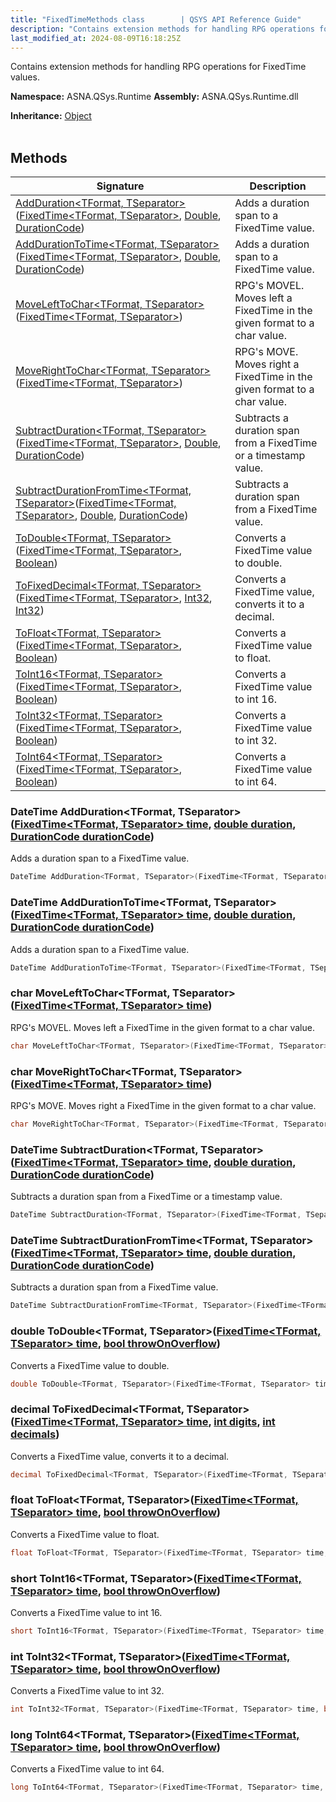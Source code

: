 ```yaml
---
title: "FixedTimeMethods class        | QSYS API Reference Guide"
description: "Contains extension methods for handling RPG operations for FixedTime values. "
last_modified_at: 2024-08-09T16:18:25Z
---
```


Contains extension methods for handling RPG operations for FixedTime values.

**Namespace:** ASNA.QSys.Runtime
**Assembly:** ASNA.QSys.Runtime.dll

**Inheritance:** [Object](https://docs.microsoft.com/en-us/dotnet/api/system.object)
<br>
<br>

## Methods

| Signature | Description |
| --- | --- |
| [AddDuration\<TFormat, TSeparator\>](#datetime-addduration-tformat-tseparator-fixedtime-tformat-tseparator-time-double-duration-durationcode-durationcode)([FixedTime\<TFormat, TSeparator\>](/reference/runtime/qsys-runtime/fixed-time-2.html), [Double](https://learn.microsoft.com/en-us/dotnet/api/system.double?view=net-8.0), [DurationCode](/reference/runtime/qsys-runtime/duration-code.html)) | Adds a duration span to a FixedTime value.
| [AddDurationToTime\<TFormat, TSeparator\>](#datetime-adddurationtotime-tformat-tseparator-fixedtime-tformat-tseparator-time-double-duration-durationcode-durationcode)([FixedTime\<TFormat, TSeparator\>](/reference/runtime/qsys-runtime/fixed-time-2.html), [Double](https://learn.microsoft.com/en-us/dotnet/api/system.double?view=net-8.0), [DurationCode](/reference/runtime/qsys-runtime/duration-code.html)) | Adds a duration span to a FixedTime value.
| [MoveLeftToChar\<TFormat, TSeparator\>](#char-movelefttochar-tformat-tseparator-fixedtime-tformat-tseparator-time)([FixedTime\<TFormat, TSeparator\>](/reference/runtime/qsys-runtime/fixed-time-2.html)) | RPG's MOVEL. Moves left a FixedTime in the given format to a char value.
| [MoveRightToChar\<TFormat, TSeparator\>](#char-moverighttochar-tformat-tseparator-fixedtime-tformat-tseparator-time)([FixedTime\<TFormat, TSeparator\>](/reference/runtime/qsys-runtime/fixed-time-2.html)) | RPG's MOVE. Moves right a FixedTime in the given format to a char value.
| [SubtractDuration\<TFormat, TSeparator\>](#datetime-subtractduration-tformat-tseparator-fixedtime-tformat-tseparator-time-double-duration-durationcode-durationcode)([FixedTime\<TFormat, TSeparator\>](/reference/runtime/qsys-runtime/fixed-time-2.html), [Double](https://learn.microsoft.com/en-us/dotnet/api/system.double?view=net-8.0), [DurationCode](/reference/runtime/qsys-runtime/duration-code.html)) | Subtracts a duration span from a FixedTime or a timestamp value.
| [SubtractDurationFromTime\<TFormat, TSeparator\>](#datetime-subtractdurationfromtime-tformat-tseparator-fixedtime-tformat-tseparator-time-double-duration-durationcode-durationcode)([FixedTime\<TFormat, TSeparator\>](/reference/runtime/qsys-runtime/fixed-time-2.html), [Double](https://learn.microsoft.com/en-us/dotnet/api/system.double?view=net-8.0), [DurationCode](/reference/runtime/qsys-runtime/duration-code.html)) | Subtracts a duration span from a FixedTime value.
| [ToDouble\<TFormat, TSeparator\>](#double-todouble-tformat-tseparator-fixedtime-tformat-tseparator-time-bool-throwonoverflow)([FixedTime\<TFormat, TSeparator\>](/reference/runtime/qsys-runtime/fixed-time-2.html), [Boolean](https://docs.microsoft.com/en-us/dotnet/api/system.boolean)) | Converts a FixedTime value to double.
| [ToFixedDecimal\<TFormat, TSeparator\>](#decimal-tofixeddecimal-tformat-tseparator-fixedtime-tformat-tseparator-time-int-digits-int-decimals)([FixedTime\<TFormat, TSeparator\>](/reference/runtime/qsys-runtime/fixed-time-2.html), [Int32](https://docs.microsoft.com/en-us/dotnet/api/system.int32), [Int32](https://docs.microsoft.com/en-us/dotnet/api/system.int32)) | Converts a FixedTime value, converts it to a decimal.
| [ToFloat\<TFormat, TSeparator\>](#float-tofloat-tformat-tseparator-fixedtime-tformat-tseparator-time-bool-throwonoverflow)([FixedTime\<TFormat, TSeparator\>](/reference/runtime/qsys-runtime/fixed-time-2.html), [Boolean](https://docs.microsoft.com/en-us/dotnet/api/system.boolean)) | Converts a FixedTime value to float.
| [ToInt16\<TFormat, TSeparator\>](#short-toint16-tformat-tseparator-fixedtime-tformat-tseparator-time-bool-throwonoverflow)([FixedTime\<TFormat, TSeparator\>](/reference/runtime/qsys-runtime/fixed-time-2.html), [Boolean](https://docs.microsoft.com/en-us/dotnet/api/system.boolean)) | Converts a FixedTime value to int 16.
| [ToInt32\<TFormat, TSeparator\>](#int-toint32-tformat-tseparator-fixedtime-tformat-tseparator-time-bool-throwonoverflow)([FixedTime\<TFormat, TSeparator\>](/reference/runtime/qsys-runtime/fixed-time-2.html), [Boolean](https://docs.microsoft.com/en-us/dotnet/api/system.boolean)) | Converts a FixedTime value to int 32.
| [ToInt64\<TFormat, TSeparator\>](#long-toint64-tformat-tseparator-fixedtime-tformat-tseparator-time-bool-throwonoverflow)([FixedTime\<TFormat, TSeparator\>](/reference/runtime/qsys-runtime/fixed-time-2.html), [Boolean](https://docs.microsoft.com/en-us/dotnet/api/system.boolean)) | Converts a FixedTime value to int 64.

### DateTime AddDuration\<TFormat, TSeparator\>([FixedTime\<TFormat, TSeparator\> time](/reference/runtime/qsys-runtime/fixed-time-2.html), [double duration](https://learn.microsoft.com/en-us/dotnet/csharp/language-reference/builtin-types/floating-point-numeric-types), [DurationCode durationCode](/reference/runtime/qsys-runtime/duration-code.html))

Adds a duration span to a FixedTime value.

```cs
DateTime AddDuration<TFormat, TSeparator>(FixedTime<TFormat, TSeparator> time, double duration, DurationCode durationCode)
```

### DateTime AddDurationToTime\<TFormat, TSeparator\>([FixedTime\<TFormat, TSeparator\> time](/reference/runtime/qsys-runtime/fixed-time-2.html), [double duration](https://learn.microsoft.com/en-us/dotnet/csharp/language-reference/builtin-types/floating-point-numeric-types), [DurationCode durationCode](/reference/runtime/qsys-runtime/duration-code.html))

Adds a duration span to a FixedTime value.

```cs
DateTime AddDurationToTime<TFormat, TSeparator>(FixedTime<TFormat, TSeparator> time, double duration, DurationCode durationCode)
```

### char MoveLeftToChar\<TFormat, TSeparator\>([FixedTime\<TFormat, TSeparator\> time](/reference/runtime/qsys-runtime/fixed-time-2.html))

RPG's MOVEL. Moves left a FixedTime in the given format to a char value.

```cs
char MoveLeftToChar<TFormat, TSeparator>(FixedTime<TFormat, TSeparator> time)
```

### char MoveRightToChar\<TFormat, TSeparator\>([FixedTime\<TFormat, TSeparator\> time](/reference/runtime/qsys-runtime/fixed-time-2.html))

RPG's MOVE. Moves right a FixedTime in the given format to a char value.

```cs
char MoveRightToChar<TFormat, TSeparator>(FixedTime<TFormat, TSeparator> time)
```

### DateTime SubtractDuration\<TFormat, TSeparator\>([FixedTime\<TFormat, TSeparator\> time](/reference/runtime/qsys-runtime/fixed-time-2.html), [double duration](https://learn.microsoft.com/en-us/dotnet/csharp/language-reference/builtin-types/floating-point-numeric-types), [DurationCode durationCode](/reference/runtime/qsys-runtime/duration-code.html))

Subtracts a duration span from a FixedTime or a timestamp value.

```cs
DateTime SubtractDuration<TFormat, TSeparator>(FixedTime<TFormat, TSeparator> time, double duration, DurationCode durationCode)
```

### DateTime SubtractDurationFromTime\<TFormat, TSeparator\>([FixedTime\<TFormat, TSeparator\> time](/reference/runtime/qsys-runtime/fixed-time-2.html), [double duration](https://learn.microsoft.com/en-us/dotnet/csharp/language-reference/builtin-types/floating-point-numeric-types), [DurationCode durationCode](/reference/runtime/qsys-runtime/duration-code.html))

Subtracts a duration span from a FixedTime value.

```cs
DateTime SubtractDurationFromTime<TFormat, TSeparator>(FixedTime<TFormat, TSeparator> time, double duration, DurationCode durationCode)
```

### double ToDouble\<TFormat, TSeparator\>([FixedTime\<TFormat, TSeparator\> time](/reference/runtime/qsys-runtime/fixed-time-2.html), [bool throwOnOverflow](https://docs.microsoft.com/en-us/dotnet/api/system.boolean))

Converts a FixedTime value to double.

```cs
double ToDouble<TFormat, TSeparator>(FixedTime<TFormat, TSeparator> time, bool throwOnOverflow)
```

### decimal ToFixedDecimal\<TFormat, TSeparator\>([FixedTime\<TFormat, TSeparator\> time](/reference/runtime/qsys-runtime/fixed-time-2.html), [int digits](https://learn.microsoft.com/en-us/dotnet/csharp/language-reference/builtin-types/integral-numeric-types), [int decimals](https://learn.microsoft.com/en-us/dotnet/csharp/language-reference/builtin-types/integral-numeric-types))

Converts a FixedTime value, converts it to a decimal.

```cs
decimal ToFixedDecimal<TFormat, TSeparator>(FixedTime<TFormat, TSeparator> time, int digits, int decimals)
```

### float ToFloat\<TFormat, TSeparator\>([FixedTime\<TFormat, TSeparator\> time](/reference/runtime/qsys-runtime/fixed-time-2.html), [bool throwOnOverflow](https://docs.microsoft.com/en-us/dotnet/api/system.boolean))

Converts a FixedTime value to float.

```cs
float ToFloat<TFormat, TSeparator>(FixedTime<TFormat, TSeparator> time, bool throwOnOverflow)
```

### short ToInt16\<TFormat, TSeparator\>([FixedTime\<TFormat, TSeparator\> time](/reference/runtime/qsys-runtime/fixed-time-2.html), [bool throwOnOverflow](https://docs.microsoft.com/en-us/dotnet/api/system.boolean))

Converts a FixedTime value to int 16.

```cs
short ToInt16<TFormat, TSeparator>(FixedTime<TFormat, TSeparator> time, bool throwOnOverflow)
```

### int ToInt32\<TFormat, TSeparator\>([FixedTime\<TFormat, TSeparator\> time](/reference/runtime/qsys-runtime/fixed-time-2.html), [bool throwOnOverflow](https://docs.microsoft.com/en-us/dotnet/api/system.boolean))

Converts a FixedTime value to int 32.

```cs
int ToInt32<TFormat, TSeparator>(FixedTime<TFormat, TSeparator> time, bool throwOnOverflow)
```

### long ToInt64\<TFormat, TSeparator\>([FixedTime\<TFormat, TSeparator\> time](/reference/runtime/qsys-runtime/fixed-time-2.html), [bool throwOnOverflow](https://docs.microsoft.com/en-us/dotnet/api/system.boolean))

Converts a FixedTime value to int 64.

```cs
long ToInt64<TFormat, TSeparator>(FixedTime<TFormat, TSeparator> time, bool throwOnOverflow)
```
